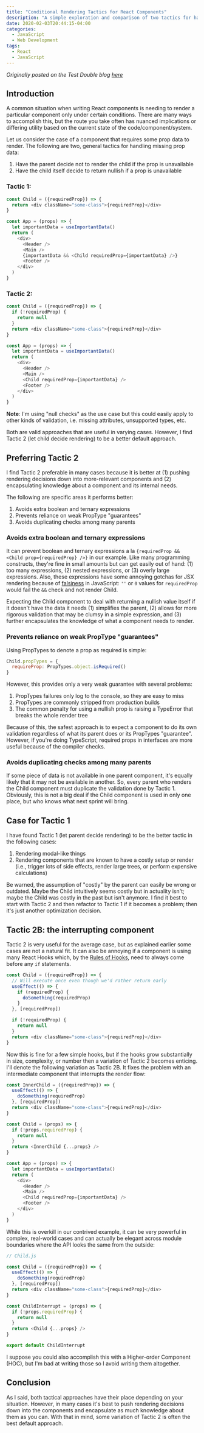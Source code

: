 ```yaml
---
title: "Conditional Rendering Tactics for React Components"
description: "A simple exploration and comparison of two tactics for handling conditionally rendering components in React."
date: 2020-02-03T20:44:15-04:00
categories:
  - JavaScript
  - Web Development
tags:
  - React
  - JavaScript
---
```


_Originally posted on the Test Double blog [here](https://blog.testdouble.com/posts/2020-02-04-react-conditional-rendering-tactics/)_


## Introduction

A common situation when writing React components is needing to render a particular
component only under certain conditions. There are many ways to accomplish this,
but the route you take often has nuanced implications or differing utility based
on the current state of the code/component/system.

Let us consider the case of a component that requires some prop data to render. The
following are two, general tactics for handling missing prop data:

1. Have the parent decide not to render the child if the prop is unavailable
2. Have the child itself decide to return nullish if a prop is unavailable

### Tactic 1:
```javascript
const Child = ({requiredProp}) => {
  return <div className="some-class">{requiredProp}</div>
}

const App = (props) => {
  let importantData = useImportantData()
  return (
    <div>
      <Header />
      <Main />
      {importantData && <Child requiredProp={importantData} />}
      <Footer />
    </div>
  )
}
```

### Tactic 2:
```javascript
const Child = ({requiredProp}) => {
  if (!requiredProp) {
    return null
  }
  return <div className="some-class">{requiredProp}</div>
}

const App = (props) => {
  let importantData = useImportantData()
  return (
    <div>
      <Header />
      <Main />
      <Child requiredProp={importantData} />
      <Footer />
    </div>
  )
}
```

**Note**: I'm using "null checks" as the use case but this could easily apply to
other kinds of validation, i.e. missing attributes, unsupported types, etc.

Both are valid approaches that are useful in varying cases. However, I find
Tactic 2 (let child decide rendering) to be a better default approach.

## Preferring Tactic 2

I find Tactic 2 preferable in many cases because it is better at (1) pushing
rendering decisions down into more-relevant components and (2) encapsulating
knowledge about a component and its internal needs.

The following are specific areas it performs better:

1. Avoids extra boolean and ternary expressions
2. Prevents reliance on weak PropType "guarantees"
3. Avoids duplicating checks among many parents

### Avoids extra boolean and ternary expressions

It can prevent boolean and ternary expressions a la `{requiredProp && <Child
prop={requiredProp} />}` in our example. Like many programming constructs,
they're fine in small amounts but can get easily out of hand: (1) too many
expressions, (2) nested expressions, or (3) overly large expressions. Also,
these expressions have some annoying gotchas for JSX rendering because of
[falsiness](https://developer.mozilla.org/en-US/docs/Glossary/Falsy "MDN Falsy")
in JavaScript: `''` or `0` values for `requiredProp` would fail the `&&` check
and not render Child.

Expecting the Child component to deal with returning a nullish value itself if
it doesn't have the data it needs (1) simplifies the parent, (2) allows for more
rigorous validation that may be clumsy in a simple expression, and (3) further
encapsulates the knowledge of what a component needs to render.

### Prevents reliance on weak PropType "guarantees"

Using PropTypes to denote a prop as required is simple:

```javascript
Child.propTypes = {
  requireProp: PropTypes.object.isRequired()
}
```

However, this provides only a very weak guarantee with several problems:

1. PropTypes failures only log to the console, so they are easy to miss
2. PropTypes are commonly stripped from production builds
3. The common penalty for using a nullish prop is raising a TypeError
   that breaks the whole render tree

Because of this, the safest approach is to expect a component to do its own
validation regardless of what its parent does or its PropTypes "guarantee".
However, if you're doing TypeScript, required props in interfaces are more
useful because of the compiler checks.

### Avoids duplicating checks among many parents

If some piece of data is not available in one parent component, it's equally
likely that it may not be available in another. So, every parent who renders the
Child component must duplicate the validation done by Tactic 1. Obviously, this
is not a big deal if the Child component is used in only one place, but who
knows what next sprint will bring.

## Case for Tactic 1
I have found Tactic 1 (let parent decide rendering) to be the better tactic in the following cases:

1. Rendering modal-like things
2. Rendering components that are known to have a costly setup or render (i.e.,
   trigger lots of side effects, render large trees, or perform expensive
   calculations)

Be warned, the assumption of "costly" by the parent can easily be wrong or
outdated. Maybe the Child intuitively seems costly but in actuality isn't; maybe
the Child was costly in the past but isn't anymore. I find it best to start with
Tactic 2 and then refactor to Tactic 1 if it becomes a problem; then it's just
another optimization decision.

## Tactic 2B: the interrupting component

Tactic 2 is very useful for the average case, but as explained earlier some
cases are not a natural fit. It can also be annoying if a component is using
many React Hooks which, by the [Rules of
Hooks](https://reactjs.org/docs/hooks-rules.html), need to always come before
any `if` statements.

```javascript
const Child = ({requiredProp}) => {
  // Will execute once even though we'd rather return early
  useEffect(() => {
    if (requiredProp) {
      doSomething(requiredProp)
    }
  }, [requiredProp])

  if (!requiredProp) {
    return null
  }
  return <div className="some-class">{requiredProp}</div>
}
```

Now this is fine for a few simple hooks, but if the hooks grow substantially in
size, complexity, or number then a variation of Tactic 2 becomes enticing. I'll
denote the following variation as Tactic 2B. It fixes the problem with an
intermediate component that interrupts the render flow:

```javascript
const InnerChild = ({requiredProp}) => {
  useEffect(() => {
    doSomething(requiredProp)
  }, [requiredProp])
  return <div className="some-class">{requiredProp}</div>
}

const Child = (props) => {
  if (!props.requiredProp) {
    return null
  }
  return <InnerChild {...props} />
}

const App = (props) => {
  let importantData = useImportantData()
  return (
    <div>
      <Header />
      <Main />
      <Child requiredProp={importantData} />
      <Footer />
    </div>
  )
}
```

While this is overkill in our contrived example, it can be very powerful in
complex, real-world cases and can actually be elegant across module boundaries
where the API looks the same from the outside:

```javascript
// Child.js

const Child = ({requiredProp}) => {
  useEffect(() => {
    doSomething(requiredProp)
  }, [requiredProp])
  return <div className="some-class">{requiredProp}</div>
}

const ChildInterrupt = (props) => {
  if (!props.requiredProp) {
    return null
  }
  return <Child {...props} />
}

export default ChildInterrupt
```

I suppose you could also accomplish this with a Higher-order Component (HOC),
but I'm bad at writing those so I avoid writing them altogether.

## Conclusion

As I said, both tactical approaches have their place depending on your
situation. However, in many cases it's best to push rendering decisions down
into the components and encapsulate as much knowledge about them as you can.
With that in mind, some variation of Tactic 2 is often the best default
approach.
